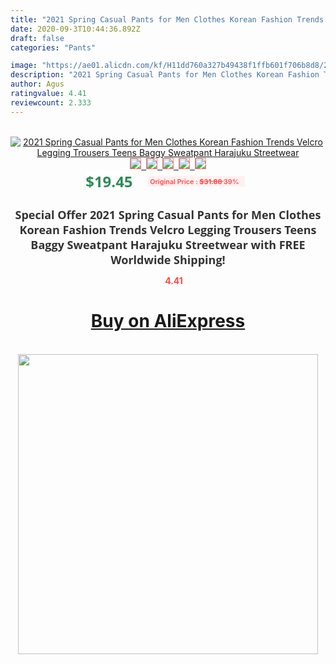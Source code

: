 ```yaml
---
title: "2021 Spring Casual Pants for Men Clothes Korean Fashion Trends Velcro Legging Trousers Teens Baggy Sweatpant Harajuku Streetwear"
date: 2020-09-3T10:44:36.892Z
draft: false
categories: "Pants"

image: "https://ae01.alicdn.com/kf/H11dd760a327b49438f1ffb601f706b8d8/2021-Spring-Casual-Pants-for-Men-Clothes-Korean-Fashion-Trends-Velcro-Legging-Trousers-Teens-Baggy-Sweatpant.jpg"
description: "2021 Spring Casual Pants for Men Clothes Korean Fashion Trends Velcro Legging Trousers Teens Baggy Sweatpant Harajuku Streetwear"
author: Agus
ratingvalue: 4.41
reviewcount: 2.333
---
```

<br>
<div style="text-align: center;">
<a href="https://s.click.aliexpress.com/e/_AbI9e9" target="_blank" rel="nofollow noopener noreferrer"><img alt="2021 Spring Casual Pants for Men Clothes Korean Fashion Trends Velcro Legging Trousers Teens Baggy Sweatpant Harajuku Streetwear" class="magnifier-image" src="https://ae01.alicdn.com/kf/H11dd760a327b49438f1ffb601f706b8d8/2021-Spring-Casual-Pants-for-Men-Clothes-Korean-Fashion-Trends-Velcro-Legging-Trousers-Teens-Baggy-Sweatpant.jpg_640x640.jpg">
<br>
<img style="border:1px solid salmon" src="https://ae01.alicdn.com/kf/H11dd760a327b49438f1ffb601f706b8d8/2021-Spring-Casual-Pants-for-Men-Clothes-Korean-Fashion-Trends-Velcro-Legging-Trousers-Teens-Baggy-Sweatpant.jpg_120x120.jpg">&nbsp;&nbsp;<img style="border:1px solid salmon" src="https://ae01.alicdn.com/kf/H11ba0dfdc65f4ac197c6603bda3438daj/2021-Spring-Casual-Pants-for-Men-Clothes-Korean-Fashion-Trends-Velcro-Legging-Trousers-Teens-Baggy-Sweatpant.jpg_120x120.jpg">&nbsp;&nbsp;<img style="border:1px solid salmon" src="https://ae01.alicdn.com/kf/H6de6ad0c6bb24ef18b656e4f691579b6h/2021-Spring-Casual-Pants-for-Men-Clothes-Korean-Fashion-Trends-Velcro-Legging-Trousers-Teens-Baggy-Sweatpant.jpg_120x120.jpg">&nbsp;&nbsp;<img style="border:1px solid salmon" src="https://ae01.alicdn.com/kf/H506abf749a3748bfa0a3405d8a6689abh/2021-Spring-Casual-Pants-for-Men-Clothes-Korean-Fashion-Trends-Velcro-Legging-Trousers-Teens-Baggy-Sweatpant.jpg_120x120.jpg">&nbsp;&nbsp;<img style="border:1px solid salmon" src="https://ae01.alicdn.com/kf/He3ba9a930739402bb1bcd49bc1d361432/2021-Spring-Casual-Pants-for-Men-Clothes-Korean-Fashion-Trends-Velcro-Legging-Trousers-Teens-Baggy-Sweatpant.jpg_120x120.jpg"></a></div><br0>
<div style="text-align: center;"><span style="background-color: white; border: 0px; box-sizing: border-box; color: seagreen; display: inline-block; font-family: &quot;open sans&quot; , &quot;arial&quot; , &quot;helvetica&quot; , sans-serif , &quot;heiti&quot;; font-size: 24px; font-stretch: inherit; font-weight: 700; line-height: inherit; margin: 0px 10px 0px 0px; padding: 0px; vertical-align: middle;">$19.45 </span>
<span style="background: rgb(255 , 241 , 241); border-radius: 3px; border: 0px; box-sizing: border-box; color: #ff4747; display: inline-block; font-family: inherit; font-size: 12px; font-stretch: inherit; font-style: inherit; font-variant: inherit; font-weight: 600; line-height: inherit; margin: 0px; padding: 2px 5px; transform: scale(0.9); vertical-align: middle;">Original Price : <b style="text-decoration: line-through;">$31.88 </b> 39%&nbsp;&nbsp;</span></div>
<h1 style="color: #333333; display: inline-block; font-family: &quot;open sans&quot; , &quot;arial&quot; , &quot;helvetica&quot; , sans-serif , &quot;heiti&quot;; font-size: 18px; font-stretch: inherit; font-weight: 700; text-align: center;">Special Offer 2021 Spring Casual Pants for Men Clothes Korean Fashion Trends Velcro Legging Trousers Teens Baggy Sweatpant Harajuku Streetwear with FREE Worldwide Shipping!</h1>
<div style="color: #ff4747; text-align: center;">
<img src="https://4.bp.blogspot.com/-M0ZcTcb-5uY/XleCXlxnR4I/AAAAAAAAAEc/OrjgMkXV1oMQFaCRZj5HQwOCBcu3w1FegCPcBGAYYCw/s1600/star.png" style="height: 15px;">&nbsp;<b>4.41</b></div>
<div class="button_cont" align="center"><a class="buynow_a" href="https://s.click.aliexpress.com/e/_AbI9e9" target="_blank" rel="nofollow noopener noreferrer"><H1>Buy on AliExpress</H1></a></div><br>
<div class="separator" style="clear: both; text-align: center;">
<img src="https://lh3.googleusercontent.com/-pTy5HemUv9M/XlePHvY0dAI/AAAAAAAAAE4/0nX5iRUoIWY8eMW9Dpxeirr157OZliDIgCLcBGAsYHQ/s1600/badge.gif" width="480">
</div>
